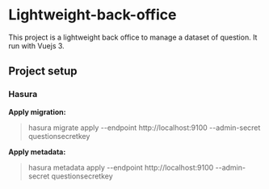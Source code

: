 # Lightweight-back-office

This project is a lightweight back office to manage a dataset of question.
It run with Vuejs 3.

## Project setup

### Hasura

**Apply migration:**
> hasura migrate apply --endpoint http://localhost:9100 --admin-secret questionsecretkey

**Apply metadata:**
> hasura metadata apply --endpoint http://localhost:9100 --admin-secret questionsecretkey
